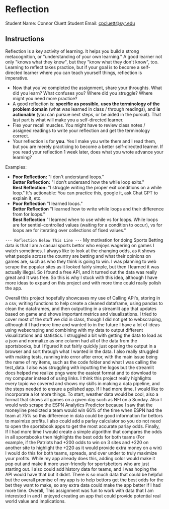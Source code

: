 # Reflection

Student Name:  Connor Cluett
Student Email:  cpcluett@syr.edu

## Instructions

Reflection is a key activity of learning. It helps you build a strong metacognition, or "understanding of your own learning." A good learner not only "knows what they know", but they "know what they don't know", too. Learning to reflect takes practice, but if your goal is to become a self-directed learner where you can teach yourself things, reflection is imperative.

- Now that you've completed the assignment, share your throughts. What did you learn? What confuses you? Where did you struggle? Where might you need more practice?
- A good reflection is: **specific as possible**,  **uses the terminology of the problem domain** (what was learned in class / through readings), and **is actionable** (you can pursue next steps, or be aided in the pursuit). That last part is what will make you a self-directed learner.
- Flex your recall muscles. You might have to review class notes / assigned readings to write your reflection and get the terminology correct.
- Your reflection is for **you**. Yes I make you write them and I read them, but you are merely practicing to become a better self-directed learner. If you read your reflection 1 week later, does what you wrote advance your learning?

Examples:

- **Poor Reflection:**  "I don't understand loops."   
**Better Reflection:** "I don't undersand how the while loop exits."   
**Best Reflection:** "I struggle writing the proper exit conditions on a while loop." It's actionable: You can practice this, google it, ask Chat GPT to explain it, etc. 
-  **Poor Reflection** "I learned loops."   
**Better Reflection** "I learned how to write while loops and their difference from for loops."   
**Best Reflection** "I learned when to use while vs for loops. While loops are for sentiel-controlled values (waiting for a condition to occur), vs for loops are for iterating over collections of fixed values."

`--- Reflection Below This Line ---`
My motivation for doing Sports Betting data is that I am a casual sports bettor who enjoys wagering on games I watch sometimes. I always like to look at the changing odds, as it shows what people across the country are betting and what their opinions on games are, such as who they think is going to win. I was planning to web scrape the popular sites as it looked fairly simple, but then I learned it was actually illegal. So i found a free API, and it turned out the data was really great and It was free. So this is why I stuck with this idea, although I have more ideas to expand on this project and with more time could really polish the app.

Overall this project hopefully showcases my use of Calling APi's, storing in a csv, writing functions to help create a cleaned dataframe, using pandas to clean the dataframes, and then outputting in a streamlit app that updates based on game and shows important metrics and visualizations. I tried to cover most of the stuff we did in class, though I did not get to webscraping, although if I had more time and wanted to in the future I have a lot of ideas using webscraping and combining with my data to output different visualizations and statistics. I struggled a bit with getting the data to load as a json and normalize as one column had all of the data from the sportsbooks, but I figured it out fairly quickly just opening the output in a browser and sort through what I wanted in the data. I also really struggled with making tests, running into error after error, with the main issue being the name of my items, such as the code folder and what I was calling the test_data. I also was struggling with inputting the logos but the streamlit docs helped me realize pngs were the easiest format and to download to my computer instead of using links. I think this project really highlights every topic we covered and shows my skills in making a data pipeline, and the steps needed to ensure a polished app. If I had more time, I would like to incorporate a lot more things. To start, weather data would be cool, also a format that shows all games on a given day such as NFl on a Sunday. Also I would web scrape the ESPN Analytics Predictor because I saw that the moneyline predicted a team would win 66% of the time when ESPN had the team at 75% so this difference in data could be good information for bettors to maximize profits. I also could add a parlay calculator so you do not need to open the sportsbook apps to get the most accurate parlay odds. Finally, If I had more time I would create a simple algorithm that compares the odds in all sportsbooks then highlights the best odds for both teams (For example, if the Patriots had +200 odds to win on 3 sites and +220 on another site to highlight the +220 as it would provide extra money on a win) I would do this for both teams, spreads, and over under to truly maximize your profits. While my app already does this, adding color would make it pop out and make it more user-friendly for sportsbettors who are just starting out. I also could add history data for teams, and I was hoping the API would have that but it didnt. There is so much data that could be helpful but the overall premise of my app is to help bettors get the best odds for the bet they want to make, so any extra data could make the app better if I had more time. Overall, This assignment was fun to work with data that I am interested in and I enjoyed creating an app that could provide potential real world value and implications. 
